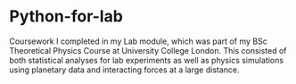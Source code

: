 # Python-for-lab
Coursework I completed in my Lab module, which was part of my BSc Theoretical Physics Course at University College London. 
This consisted of both statistical analyses for lab experiments as well as physics simulations using planetary data and interacting forces at a large distance.  

